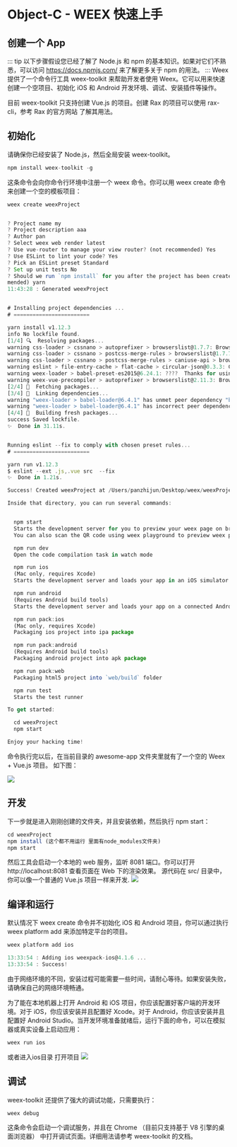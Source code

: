 # Object-C - WEEX 快速上手

## 创建一个 App
::: tip
以下步骤假设您已经了解了 Node.js 和 npm 的基本知识。如果对它们不熟悉，可以访问 https://docs.npmjs.com/ 来了解更多关于 npm 的用法。
:::
Weex 提供了一个命令行工具 weex-toolkit 来帮助开发者使用 Weex。它可以用来快速创建一个空项目、初始化 iOS 和 Android 开发环境、调试、安装插件等操作。

目前 weex-toolkit 只支持创建 Vue.js 的项目。创建 Rax 的项目可以使用 rax-cli，参考 Rax 的官方网站 了解其用法。

## 初始化

请确保你已经安装了 Node.js，然后全局安装 weex-toolkit。
``` js
npm install weex-toolkit -g
```
这条命令会向你命令行环境中注册一个 weex 命令。你可以用 weex create 命令来创建一个空的模板项目：

``` js
weex create weexProject


? Project name my
? Project description aaa
? Author pan
? Select weex web render latest
? Use vue-router to manage your view router? (not recommended) Yes
? Use ESLint to lint your code? Yes
? Pick an ESLint preset Standard
? Set up unit tests No
? Should we run `npm install` for you after the project has been created? (recom
mended) yarn
11:43:28 : Generated weexProject


# Installing project dependencies ...
# ========================

yarn install v1.12.3
info No lockfile found.
[1/4] 🔍  Resolving packages...
warning css-loader > cssnano > autoprefixer > browserslist@1.7.7: Browserslist 2 could fail on reading Browserslist >3.0 config used in other tools.
warning css-loader > cssnano > postcss-merge-rules > browserslist@1.7.7: Browserslist 2 could fail on reading Browserslist >3.0 config used in other tools.
warning css-loader > cssnano > postcss-merge-rules > caniuse-api > browserslist@1.7.7: Browserslist 2 could fail on reading Browserslist >3.0 config used in other tools.
warning eslint > file-entry-cache > flat-cache > circular-json@0.3.3: CircularJSON is in maintenance only, flatted is its successor.
warning weex-loader > babel-preset-es2015@6.24.1: ????  Thanks for using Babel: we recommend using babel-preset-env now: please read babeljs.io/env to update! 
warning weex-vue-precompiler > autoprefixer > browserslist@2.11.3: Browserslist 2 could fail on reading Browserslist >3.0 config used in other tools.
[2/4] 🚚  Fetching packages...
[3/4] 🔗  Linking dependencies...
warning "weex-loader > babel-loader@6.4.1" has unmet peer dependency "babel-core@^6.0.0".
warning "weex-loader > babel-loader@6.4.1" has incorrect peer dependency "webpack@1 || 2 || ^2.1.0-beta || ^2.2.0-rc".
[4/4] 📃  Building fresh packages...
success Saved lockfile.
✨  Done in 31.11s.


Running eslint --fix to comply with chosen preset rules...
# ========================

yarn run v1.12.3
$ eslint --ext .js,.vue src  --fix
✨  Done in 1.21s.

Success! Created weexProject at /Users/panzhijun/Desktop/weex/weexProject

Inside that directory, you can run several commands:


  npm start
  Starts the development server for you to preview your weex page on browser
  You can also scan the QR code using weex playground to preview weex page on native

  npm run dev
  Open the code compilation task in watch mode

  npm run ios
  (Mac only, requires Xcode)
  Starts the development server and loads your app in an iOS simulator

  npm run android
  (Requires Android build tools)
  Starts the development server and loads your app on a connected Android device or emulator

  npm run pack:ios
  (Mac only, requires Xcode)
  Packaging ios project into ipa package

  npm run pack:android
  (Requires Android build tools)
  Packaging android project into apk package

  npm run pack:web
  Packaging html5 project into `web/build` folder

  npm run test
  Starts the test runner

To get started:

  cd weexProject
  npm start

Enjoy your hacking time!

```

命令执行完以后，在当前目录的 awesome-app 文件夹里就有了一个空的 Weex + Vue.js 项目。
如下图：

![](./img/1.png)


## 开发

下一步就是进入刚刚创建的文件夹，并且安装依赖，然后执行 npm start：

``` js
cd weexProject
npm install (这个都不用运行 里面有node_modules文件夹)
npm start

```
然后工具会启动一个本地的 web 服务，监听 8081 端口。你可以打开 http://localhost:8081 查看页面在 Web 下的渲染效果。 源代码在 src/ 目录中，你可以像一个普通的 Vue.js 项目一样来开发.
![](./img/2.png)

## 编译和运行

默认情况下 weex create 命令并不初始化 iOS 和 Android 项目，你可以通过执行 weex platform add 来添加特定平台的项目。

``` js
weex platform add ios

13:33:54 : Adding ios weexpack-ios@4.1.6 ...
13:33:54 : Success!

```

由于网络环境的不同，安装过程可能需要一些时间，请耐心等待。如果安装失败，请确保自己的网络环境畅通。

为了能在本地机器上打开 Android 和 iOS 项目，你应该配置好客户端的开发环境。对于 iOS，你应该安装并且配置好 Xcode。对于 Android，你应该安装并且配置好 Android Studio。当开发环境准备就绪后，运行下面的命令，可以在模拟器或真实设备上启动应用：

```js
weex run ios
```

或者进入ios目录 打开项目
![](./img/3.png)


## 调试

weex-toolkit 还提供了强大的调试功能，只需要执行：
``` js
weex debug
```

这条命令会启动一个调试服务，并且在 Chrome （目前只支持基于 V8 引擎的桌面浏览器） 中打开调试页面。详细用法请参考 weex-toolkit 的文档。